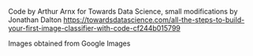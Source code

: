 Code by Arthur Arnx for Towards Data Science, small modifications by Jonathan Dalton
https://towardsdatascience.com/all-the-steps-to-build-your-first-image-classifier-with-code-cf244b015799

Images obtained from Google Images